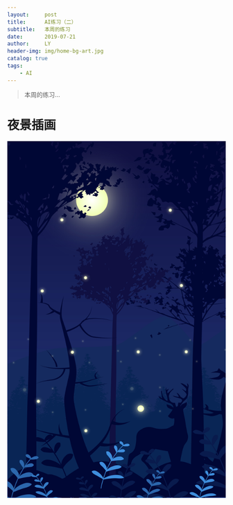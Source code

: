 ```yaml
---
layout:     post
title:      AI练习（二）
subtitle:   本周的练习
date:       2019-07-21
author:     LY
header-img: img/home-bg-art.jpg
catalog: true
tags:
    - AI
---
```


> 本周的练习... 

# 夜景插画

![](/img/2019072101.jpg)




